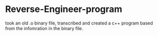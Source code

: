 # Reverse-Engineer-program
took an old .o binary file, transcribed and created a c++ program based from the infomration in the binary file. 
